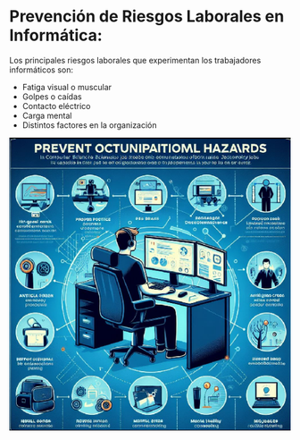 # Prevención de Riesgos Laborales en Informática:

 Los principales riesgos laborales que experimentan los trabajadores informáticos son:

   - Fatiga visual o muscular
   - Golpes o caídas
   - Contacto eléctrico
   - Carga mental
   - Distintos factores en la organización

![portada](../img/prevencion.png)
